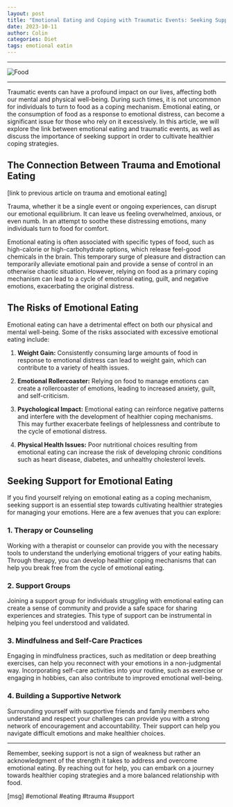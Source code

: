 ```yaml
---
layout: post
title: "Emotional Eating and Coping with Traumatic Events: Seeking Support"
date: 2023-10-11
author: Colin
categories: Diet
tags: emotional eatin
---
```


---

<img src="https://source.unsplash.com/1600x900/?food" alt="Food" style="display: block; margin: auto;">

---

Traumatic events can have a profound impact on our lives, affecting both our mental and physical well-being. During such times, it is not uncommon for individuals to turn to food as a coping mechanism. Emotional eating, or the consumption of food as a response to emotional distress, can become a significant issue for those who rely on it excessively. In this article, we will explore the link between emotional eating and traumatic events, as well as discuss the importance of seeking support in order to cultivate healthier coping strategies.

## The Connection Between Trauma and Emotional Eating

[link to previous article on trauma and emotional eating]

Trauma, whether it be a single event or ongoing experiences, can disrupt our emotional equilibrium. It can leave us feeling overwhelmed, anxious, or even numb. In an attempt to soothe these distressing emotions, many individuals turn to food for comfort.

Emotional eating is often associated with specific types of food, such as high-calorie or high-carbohydrate options, which release feel-good chemicals in the brain. This temporary surge of pleasure and distraction can temporarily alleviate emotional pain and provide a sense of control in an otherwise chaotic situation. However, relying on food as a primary coping mechanism can lead to a cycle of emotional eating, guilt, and negative emotions, exacerbating the original distress.

## The Risks of Emotional Eating

Emotional eating can have a detrimental effect on both our physical and mental well-being. Some of the risks associated with excessive emotional eating include:

1. **Weight Gain:** Consistently consuming large amounts of food in response to emotional distress can lead to weight gain, which can contribute to a variety of health issues.

2. **Emotional Rollercoaster:** Relying on food to manage emotions can create a rollercoaster of emotions, leading to increased anxiety, guilt, and self-criticism.

3. **Psychological Impact:** Emotional eating can reinforce negative patterns and interfere with the development of healthier coping mechanisms. This may further exacerbate feelings of helplessness and contribute to the cycle of emotional distress.

4. **Physical Health Issues:** Poor nutritional choices resulting from emotional eating can increase the risk of developing chronic conditions such as heart disease, diabetes, and unhealthy cholesterol levels.

## Seeking Support for Emotional Eating

If you find yourself relying on emotional eating as a coping mechanism, seeking support is an essential step towards cultivating healthier strategies for managing your emotions. Here are a few avenues that you can explore:

### 1. Therapy or Counseling

Working with a therapist or counselor can provide you with the necessary tools to understand the underlying emotional triggers of your eating habits. Through therapy, you can develop healthier coping mechanisms that can help you break free from the cycle of emotional eating.

### 2. Support Groups

Joining a support group for individuals struggling with emotional eating can create a sense of community and provide a safe space for sharing experiences and strategies. This type of support can be instrumental in helping you feel understood and validated.

### 3. Mindfulness and Self-Care Practices

Engaging in mindfulness practices, such as meditation or deep breathing exercises, can help you reconnect with your emotions in a non-judgmental way. Incorporating self-care activities into your routine, such as exercise or engaging in hobbies, can also contribute to improved emotional well-being.

### 4. Building a Supportive Network

Surrounding yourself with supportive friends and family members who understand and respect your challenges can provide you with a strong network of encouragement and accountability. Their support can help you navigate difficult emotions and make healthier choices.

---

Remember, seeking support is not a sign of weakness but rather an acknowledgment of the strength it takes to address and overcome emotional eating. By reaching out for help, you can embark on a journey towards healthier coping strategies and a more balanced relationship with food.

[msg] #emotional #eating #trauma #support